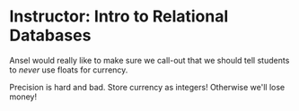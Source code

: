 # Instructor: Intro to Relational Databases

Ansel would really like to make sure we call-out that we should tell students to _never_ use floats for currency.

Precision is hard and bad. Store currency as integers! Otherwise we'll lose money!
